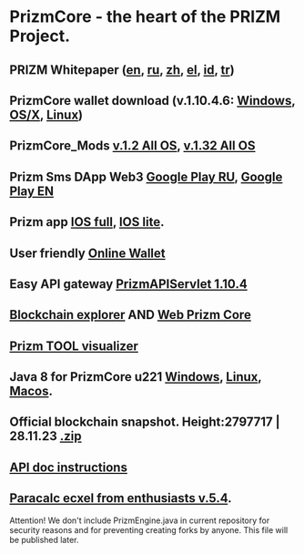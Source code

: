 # PrizmCore - the heart of the PRIZM Project.

## PRIZM Whitepaper ([en](https://tech.prizm.vip/files/prizm_wp_en.pdf), [ru](https://tech.prizm.vip/files/prizm_wp_ru.pdf), [zh](https://tech.prizm.vip/files/prizm_wp_zh.pdf), [el](https://tech.prizm.vip/files/prizm_wp_el.pdf), [id](https://tech.prizm.vip/files/prizm_wp_id.pdf), [tr](https://tech.prizm.vip/files/prizm_wp_tr.pdf))

## PrizmCore wallet download (v.1.10.4.6: [Windows](https://tech.prizm.vip/files/prizm-dist-1.10.4.6-win.exe), [OS/X](https://tech.prizm.vip/files/prizm-dist-1.10.4.6-mac.dmg), [Linux](https://tech.prizm.vip/files/prizm-dist-1.10.4.6-linux.tgz))

## PrizmCore_Mods [v.1.2 All OS](https://tech.prizm.vip/files/PrizmCore_Mod_v.1.2_final.zip), [v.1.32 All OS](https://tech.prizm.vip/files/PrizmCore_Mod_v.1.32.zip)

## Prizm Sms DApp Web3 [Google Play RU](https://play.google.com/store/apps/details?id=prizm.wallet&hl=ru), [Google Play EN](https://play.google.com/store/apps/details?id=prizm.wallet_en)

## Prizm app [IOS full](https://apps.apple.com/ru/app/prizm-wallet/id1451337725), [IOS lite](https://apps.apple.com/ru/app/prizm-light/id1549745442).

## User friendly [Online Wallet](https://wallet.prizm.vip/)

## Easy API gateway [PrizmAPIServlet 1.10.4](https://tech.prizm.vip/files/prizm-api-1.10.4.tgz)

## [Blockchain explorer](https://blockchain.prizm.vip/) AND [Web Prizm Core](https://core.prizm.vip/)

## [Prizm TOOL visualizer](https://tool-prizm.space/)

## Java 8 for PrizmCore u221 [Windows](https://tech.prizm.vip/files/JavaWindows8u221.zip), [Linux](https://tech.prizm.vip/files/JavaLinux8u221.zip), [Macos](https://tech.prizm.vip/files/JavaMacOS8u221.zip).

## Official blockchain snapshot. Height:2797717 | 28.11.23  [.zip](https://tech.prizm.vip/files/prizm_db.zip)

## [API doc instructions](https://blockchain.prizm.vip/api-doc/PRIZM_API.html)

## [Paracalc ecxel from enthusiasts v.5.4](https://tech.prizm.vip/files/PARACALC_5.4.xlsm).


Attention! We don't include PrizmEngine.java in current repository for security reasons and for preventing creating forks by anyone. This file will be published later.
